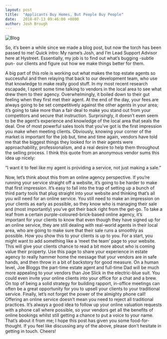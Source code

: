 ```yaml
---
layout: post
title:  "Applicants Buy Homes, But People Buy People"
date:   2018-07-13 09:46:00 +0800
author: Josh Brough
---
```


![Blog]({{site.url}}/images/buzz.jpg)

So, it’s been a while since we made a blog post, but now the torch has been passed to me! Quick intro: My name’s Josh, and I’m Lead Support Advisor here at Hystreet. Essentially, my job is to find out what’s bugging -subtle pun- our clients and figure out how we make things better for them.
<!--more-->
A big part of this role is working out what makes the top estate agents so successful and then relaying that back to our development team, who use that knowledge to make really good stuff. In my most recent research escapade, I spent some time talking to vendors in the local area to see what drew them to their agency. Overwhelmingly, it boiled down to their gut feeling when they first met their agent.
At the end of the day, your fees are always going to be set competitively against the other agents in your area; it’s going to take more than a fair deal to make you stand out from your competitors and secure that instruction. Surprisingly, it doesn’t even seem to be the agent’s experience and knowledge of the local area that seals the deal. One of most powerful sales tools that you’ve got is the first impression you make when meeting clients.
Obviously, knowing your corner of the market is important for the job but, time and time again, vendors have told me that the biggest things they looked for in their agents were approachability, professionalism, and a real desire to help them throughout the selling process. I think this quote from an anonymous vendor sums this idea up nicely:

“I want it to feel like my agent is providing a service, not just making a sale.”

Now, let’s think about this from an online agency perspective. If you’re running your service straight off a website, it’s going to be harder to make that first impression. It’s easy to fall into the trap of setting up a bunch of third party tools that plug straight into your website and thinking that’s all you will need for an online service. You still need to make an impression on your clients as early as possible, so they know who is managing their sale and (most importantly) you’ve got their back right from the get-go.
To take a leaf from a certain purple-coloured-brick-based online agency, it’s important for your clients to know that even though they have signed up for an online service, they are still dealing with real-world agents in their local area, who are going to make sure that their sale runs a smoothly as possible.
How you show this to your clients is up to you. For a start, you might want to add something like a ‘meet the team’ page to your website. This will give your clients chance to read a bit more about who is coming value their property. Use this page to share your experience in estate agency to really hammer home the message that your vendors are in safe hands, and then throw in a bit of backstory for good measure. On a human level, Joe Bloggs the part-time estate agent and full-time Dad will be much more appealing to your vendors than Joe Slick in the electric-blue suit.
You could even invite your online clients into your office for a chat and a brew. On top of being a solid strategy for building rapport, in-office meetings can often be a great opportunity for you to upsell your clients to your traditional service.
Finally, let’s not forget the power of the almighty phone call! Offering an online service doesn’t mean you need to reject all traditional practices. It’s always a good idea to follow up your online valuation requests with a phone call where possible, so your vendors get all the benefits of online bookings whilst still getting a chance to put a voice to your name.
That’s about it from me; I hope this post has given you some food-for-thought. If you feel like discussing any of the above, please don’t hesitate in getting in touch.
Cheers!

